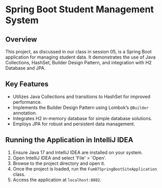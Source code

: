 # Spring Boot Student Management System

## Overview
This project, as discussed in our class in session 05, is a Spring Boot application for managing student data. It demonstrates the use of Java Collections, HashSet, Builder Design Pattern, and integration with H2 Database and JPA.

## Key Features
- Utilizes Java Collections and transitions to HashSet for improved performance.
- Implements the Builder Design Pattern using Lombok’s `@Builder` annotation.
- Integrates H2 in-memory database for simple database solutions.
- Employs JPA for robust and persistent data management.

## Running the Application in IntelliJ IDEA
1. Ensure Java 17 and IntelliJ IDEA are installed on your system.
2. Open IntelliJ IDEA and select 'File' > 'Open'.
3. Browse to the project directory and open it.
4. Once the project is loaded, run the `Fum07SpringBootSiteApplication` class.
5. Access the application at `localhost:8082`.